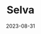 ---
title: "Selva"
excerpt: "August slipped away into a moment in time."
gallery_name: "dolomites/selva"
date: 2023-08-31
tags:
  - 🏔️Alps
  - 🍝Italy
  - 🥾Hiking
header:
  overlay_image: voyage/dolomites/Selva-3v1.jpg
---